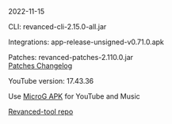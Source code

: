 2022-11-15
  
CLI: revanced-cli-2.15.0-all.jar  

Integrations: app-release-unsigned-v0.71.0.apk  

Patches: revanced-patches-2.110.0.jar  
[Patches Changelog](https://github.com/revanced/revanced-patches/releases/tag/v2.110.0)  

YouTube version: 17.43.36

Use [MicroG APK](https://github.com/inotia00/VancedMicroG/releases/latest/download/microg.apk) for YouTube and Music

[Revanced-tool repo](https://github.com/Kingsmanvn-Official/Revanced-tool)
